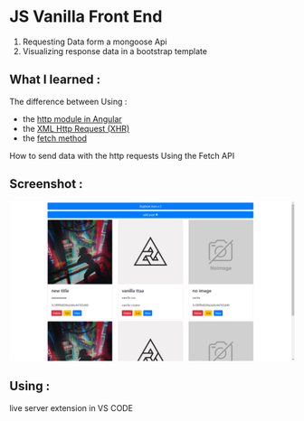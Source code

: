 # JS Vanilla Front End
1. Requesting Data form a mongoose Api
2. Visualizing response data in a bootstrap template


## What I learned :
The difference between Using :
- the [http module in Angular](https://angular.io/api/http/HttpModule) 
- the [XML Http Request (XHR)](https://developer.mozilla.org/en-US/docs/Web/API/XMLHttpRequest/Using_XMLHttpRequest)
- the [fetch method](https://developer.mozilla.org/en-US/docs/Web/API/Fetch_API/Using_Fetch)


How to send data with the http requests Using the Fetch API
## Screenshot :
![](Screenshot.png)
## Using : 
live server extension in VS CODE
